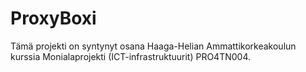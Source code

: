 # ProxyBoxi

Tämä projekti on syntynyt osana Haaga-Helian Ammattikorkeakoulun kurssia Monialaprojekti (ICT-infrastruktuurit) PRO4TN004.

